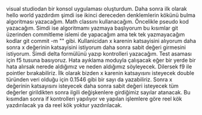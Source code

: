 visual studiodan bir konsol uygulaması oluşturdum. Daha sonra ilk olarak hello world yazdırdım şimdi ise ikinci dereceden denklemlerin kökünü bulma algoritması yazacağım. Math classını kullanacağım. 
Öncelikle pseudo kod yazacağım. Simdi ise algoritmamı yazmaya başlıyorum bu kısımlar git üzerinden commitleme islemi de yapacağım ama tek tek yazmayacağım kodlar git commit -m "" gibi.
Kullanicidan x karenin katsayisini alıyorum daha sonra x değerinin katsayisini istiyorum daha sonra sabit değeri girmesini istiyorum.
Simdi delta formülünü yazıp kontrolleri yazacağım. Test asaması için f5 tusuna basıyoruz. Hata ayıklama moduyla çalışacak eğer bir yerde bir hata alırsak nerede aldığımız ve neden aldığımız söyleyecek. Dilersek f9 ile pointler bırakabiliriz.
İlk olarak bizden x karenin katsayısını isteyecek double türünden veri olduğu için 0.1546 gibi bir sayı da yazabiliriz.
Sonra x değerinin katsayısını isteyecek daha sonra sabit değeri isteyecek tüm değerler girildikten sonra ilgili değişkenlere girdiğimiz sayılar atanacak.
Bu kısımdan sonra if kontrolleri yapılıyor ve yapılan işlemlere göre reel kök yazdırılacak ya da reel kök yoktur yazdırılacak.
